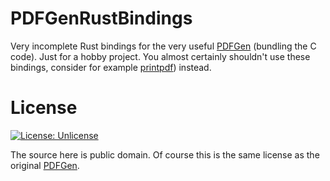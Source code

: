 PDFGenRustBindings
=======
Very incomplete Rust bindings for the very useful [PDFGen](https://github.com/AndreRenaud/PDFGen) (bundling the C code). Just for a hobby project. You almost certainly shouldn't use these bindings, consider for example [printpdf](https://github.com/fschutt/printpdf)) instead.

License
=======
[![License: Unlicense](https://img.shields.io/badge/license-Unlicense-blue.svg)](http://unlicense.org/)

The source here is public domain. Of course this is the same license as the original [PDFGen](https://github.com/AndreRenaud/PDFGen).
